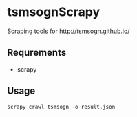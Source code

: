 # tsmsognScrapy

Scraping tools for http://tsmsogn.github.io/

## Requrements

- scrapy

## Usage

```shell
scrapy crawl tsmsogn -o result.json
```
